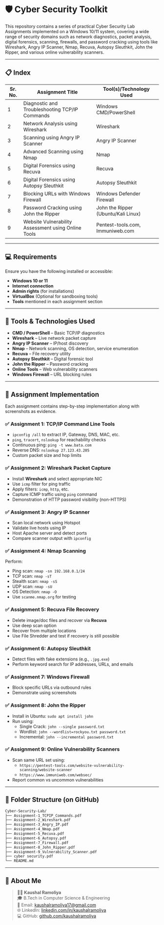 # 🛡️ Cyber Security Toolkit

This repository contains a series of practical Cyber Security Lab Assignments implemented on a Windows 10/11 system, covering a wide range of security domains such as network diagnostics, packet analysis, digital forensics, scanning, firewalls, and password cracking using tools like Wireshark, Angry IP Scanner, Nmap, Recuva, Autopsy Sleuthkit, John the Ripper, and various online vulnerability scanners.

---

## 📋 Index

| Sr. No. | Assignment Title                          | Tool(s)/Technology Used                   |
|---------|-------------------------------------------|-------------------------------------------|
| 1       | Diagnostic and Troubleshooting TCP/IP Commands | Windows CMD/PowerShell                    |
| 2       | Network Analysis using Wireshark          | Wireshark                                 |
| 3       | Scanning using Angry IP Scanner           | Angry IP Scanner                          |
| 4       | Advanced Scanning using Nmap              | Nmap                                      |
| 5       | Digital Forensics using Recuva            | Recuva                                    |
| 6       | Digital Forensics using Autopsy Sleuthkit | Autopsy Sleuthkit                         |
| 7       | Blocking URLs with Windows Firewall       | Windows Defender Firewall                 |
| 8       | Password Cracking using John the Ripper   | John the Ripper (Ubuntu/Kali Linux)       |
| 9       | Website Vulnerability Assessment using Online Tools | Pentest-tools.com, Immuniweb.com          |

---

## 💻 Requirements

Ensure you have the following installed or accessible:

* **Windows 10 or 11**
* **Internet connection**
* **Admin rights** (for installations)
* **VirtualBox** (Optional for sandboxing tools)
* **Tools** mentioned in each assignment section

---

## 🔧 Tools & Technologies Used

* **CMD / PowerShell** – Basic TCP/IP diagnostics
* **Wireshark** – Live network packet capture
* **Angry IP Scanner** – IP/host discovery
* **Nmap** – Network scanning, OS detection, service enumeration
* **Recuva** – File recovery utility
* **Autopsy Sleuthkit** – Digital forensic tool
* **John the Ripper** – Password cracking
* **Online Tools** – Web vulnerability scanners
* **Windows Firewall** – URL blocking rules

---

## 🚀 Assignment Implementation

Each assignment contains step-by-step implementation along with screenshots as evidence.

### ✅ Assignment 1: TCP/IP Command Line Tools

* `ipconfig /all` to extract IP, Gateway, DNS, MAC, etc.
* `ping`, `tracert`, `nslookup` for reachability checks
* Continuous ping: `ping -t www.bata.com`
* Reverse DNS: `nslookup 27.123.43.205`
* Custom packet size and hop limits

### ✅ Assignment 2: Wireshark Packet Capture

* Install **Wireshark** and select appropriate NIC
* Use `icmp` filter for ping traffic
* Apply filters: `icmp`, `http`, etc.
* Capture ICMP traffic using `ping` command
* Demonstration of HTTP password visibility (non-HTTPS)

### ✅ Assignment 3: Angry IP Scanner

* Scan local network using Hotspot
* Validate live hosts using IP
* Host Apache server and detect ports
* Compare scanner output with `ipconfig`

### ✅ Assignment 4: Nmap Scanning

Perform:

* Ping scan: `nmap -sn 192.168.0.1/24`
* TCP scan: `nmap -sT`
* Stealth scan: `nmap -sS`
* UDP scan: `nmap -sU`
* OS Detection: `nmap -O`
* Use `scanme.nmap.org` for testing

### ✅ Assignment 5: Recuva File Recovery

* Delete image/doc files and recover via **Recuva**
* Use deep scan option
* Recover from multiple locations
* Use File Shredder and test if recovery is still possible

### ✅ Assignment 6: Autopsy Sleuthkit

* Detect files with fake extensions (e.g., `.jpg.exe`)
* Perform keyword search for IP addresses, URLs, and emails

### ✅ Assignment 7: Windows Firewall

* Block specific URLs via outbound rules
* Demonstrate using screenshots

### ✅ Assignment 8: John the Ripper

* Install in Ubuntu: `sudo apt install john`
* Run using:
    * Single Crack: `john --single password.txt`
    * Wordlist: `john --wordlist=rockyou.txt password.txt`
    * Incremental: `john --incremental password.txt`

### ✅ Assignment 9: Online Vulnerability Scanners

* Scan same URL set using:
    * `https://pentest-tools.com/website-vulnerability-scanning/website-scanner`
    * `https://www.immuniweb.com/websec/`
* Report common vs uncommon vulnerabilities

---

## 📁 Folder Structure (on GitHub)

```bash
Cyber-Security-Lab/
├── Assignment-1_TCPIP_Commands.pdf
├── Assignment-2_Wireshark.pdf
├── Assignment-3_Angry_IP.pdf
├── Assignment-4_Nmap.pdf
├── Assignment-5_Recuva.pdf
├── Assignment-6_Autopsy.pdf
├── Assignment-7_Firewall.pdf
├── Assignment-8_John_Ripper.pdf
├── Assignment-9_Vulnerability_Scanner.pdf
├── cyber security.pdf
└── README.md
```

---

## 🙋 About Me

> 👨‍💻 **Kaushal Ramoliya**  
> 🎓 B.Tech in Computer Science & Engineering  
> 📧 Email: [kaushalramoliya17@gmail.com](mailto:kaushalramoliya17@gmail.com)  
> 🌐 LinkedIn: [linkedin.com/in/kaushalramoliya](https://www.linkedin.com/in/kaushalramoliya)  
> 💻 GitHub: [github.com/kaushalramoliya](https://github.com/Kaushalramoliya)
